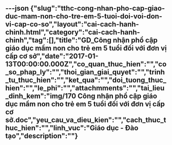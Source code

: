 ---json
{"slug":"tthc-cong-nhan-pho-cap-giao-duc-mam-non-cho-tre-em-5-tuoi-doi-voi-don-vi-cap-co-so","layout":"cai-cach-hanh-chinh.html","category":"cai-cach-hanh-chinh","tag":[],"title":"GD_Công nhận phổ cập giáo dục mầm non cho trẻ em 5 tuổi đối với đơn vị cấp cơ sở","date":"2017-01-13T00:00:00.000Z","co_quan_thuc_hien":"","co_so_phap_ly":"","thoi_gian_giai_quyet":"","trinh_tu_thuc_hien":"","ket_qua":"","doi_tuong_thuc_hien":"","le_phi":"","attachmments":"","tai_lieu_dinh_kem":"img/170 Công nhận phổ cập giáo dục mầm non cho trẻ em 5 tuổi đối với đơn vị cấp cơ sở.doc","yeu_cau_va_dieu_kien":"","cach_thuc_thuc_hien":"","linh_vuc":"Giáo dục - Đào tạo","description":""}
---
